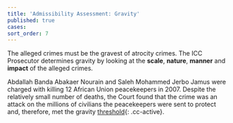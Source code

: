 ```yaml
---
title: 'Admissibility Assessment: Gravity'
published: true
cases:
sort_order: 7
---
```



The alleged crimes must be the gravest of atrocity crimes. The ICC Prosecutor determines gravity by looking at the **scale**, **nature**, **manner** and **impact** of the alleged crimes.

Abdallah Banda Abakaer Nourain and Saleh Mohammed Jerbo Jamus were charged with killing 12 African Union peacekeepers in 2007. Despite the relatively small number of deaths, the Court found that the crime was an attack on the millions of civilians the peacekeepers were sent to protect and, therefore, met the gravity [threshold](){: .cc-active}.